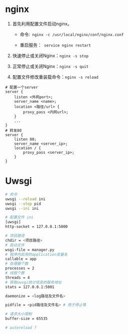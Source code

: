 # nginx

1. 首先利用配置文件启动nginx。

   - 命令:` nginx -c /usr/local/nginx/conf/nginx.conf`

   - 重启服务：` service nginx restart`

2. 快速停止或关闭Nginx：`nginx -s stop`

3. 正常停止或关闭Nginx：`nginx -s quit`

4. 配置文件修改重装载命令：`nginx -s reload`



```nginx
# 配置一个server
server {
	listen <外网port>;
    server_name <name>;
    location <路径/url> {
    	proxy_pass <内网url>;
    }
    ...
}
# 转发80
server {
    listen 80;
    server_name <server_ip>;
    location / {
        proxy_pass <server_ip>;
    }
}

```



# Uwsgi

```sh
# 命令
uwsgi --reload ini
uwsgi --stop pid
uwsgi --ini ini
```



```sh
# 配置文件 ini
[uwsgi]
http-socket = 127.0.0.1:5000

# 项目路径
chdir = <项目路径>
# 启动文件
wsgi-file = manager.py
# 程序内启用的application变量名
callable = app
# 处理器个数
processes = 2
# 线程个数
threads = 4
# 获取uwsgi统计信息的服务地址
stats = 127.0.0.1:5001

daemonize = <log路径及文件名>

pidfile = <pid路径及文件名> # 用于停止等

# 请求大小限制
buffer-size = 65535

# autoreload ?
```

